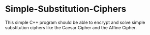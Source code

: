 # Simple-Substitution-Ciphers
This simple C++ program should be able to encrypt and solve simple substitution ciphers like the Caesar Cipher and the Affine Cipher.
